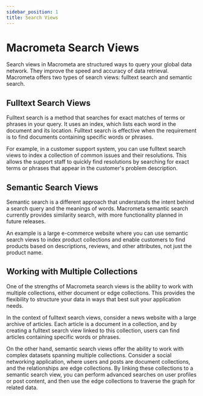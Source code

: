 ```yaml
---
sidebar_position: 1
title: Search Views
---
```


# Macrometa Search Views

Search views in Macrometa are structured ways to query your global data network. They improve the speed and accuracy of data retrieval. Macrometa offers two types of search views: fulltext search and semantic search.

## Fulltext Search Views

Fulltext search is a method that searches for exact matches of terms or phrases in your query. It uses an index, which lists each word in the document and its location. Fulltext search is effective when the requirement is to find documents containing specific words or phrases.

For example, in a customer support system, you can use fulltext search views to index a collection of common issues and their resolutions. This allows the support staff to quickly find resolutions by searching for exact terms or phrases that appear in the customer's problem description.

## Semantic Search Views

Semantic search is a different approach that understands the intent behind a search query and the meanings of words. Macrometa semantic search currently provides similarity search, with more functionality planned in future releases.

An example is a large e-commerce website where you can use semantic search views to index product collections and enable customers to find products based on descriptions, reviews, and other attributes, not just the product name.

## Working with Multiple Collections

One of the strengths of Macrometa search views is the ability to work with multiple collections, either document or edge collections. This provides the flexibility to structure your data in ways that best suit your application needs.

In the context of fulltext search views, consider a news website with a large archive of articles. Each article is a document in a collection, and by creating a fulltext search view linked to this collection, users can find articles containing specific words or phrases.

On the other hand, semantic search views offer the ability to work with complex datasets spanning multiple collections. Consider a social networking application, where users and posts are document collections, and the relationships are edge collections. By linking these collections to a semantic search view, you can perform advanced searches on user profiles or post content, and then use the edge collections to traverse the graph for related data.
